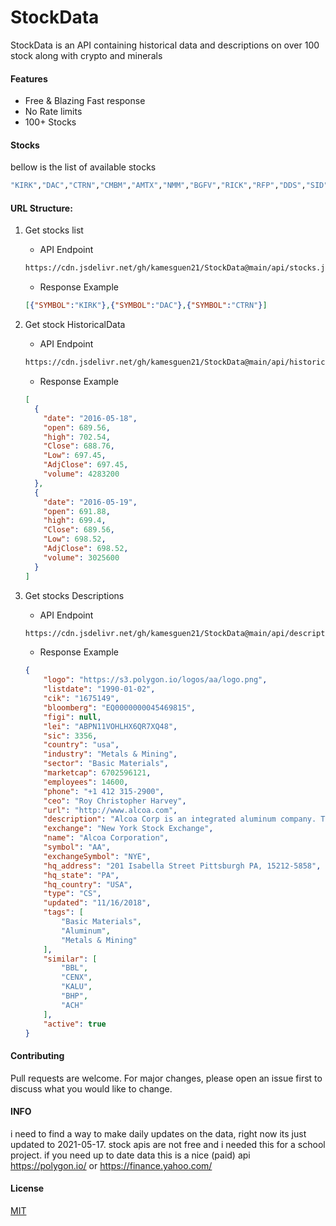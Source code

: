 # StockData

StockData is an API containing historical data and descriptions on over 100 stock along with crypto and minerals
#### Features

 * Free & Blazing Fast response
 * No Rate limits
 * 100+ Stocks
#### Stocks

bellow is the list of available stocks

```bash
"KIRK","DAC","CTRN","CMBM","AMTX","NMM","BGFV","RICK","RFP","DDS","SID","FNKO","BXC","TGB","STKS","UAN","HOV","HOME","NOTV","SIG","NESRW","TMST","FCX","HYRE","LOVE","NTP","TWI","AA","SBOW","UROY","TGLS","ORGO","SPLP","HRI","SBLK","OLN","RRD","FLXS","PRTY","EGLE","REPX","BBW","LB","SCHN","RILY","ANF","CVGI","AVID","CAR","JYNT","EPIX","INTT","AHT-I","MOXC","LOB","VOLT","ESEA","FUTU","CLF","AR","SMTS","GDEN","TTI","SI","AHT-F","BWMX","XPEL","BNTX","PLBY","WLMS","FLL","CROX","SIC","RCON","EGLX","HIBB","AHT-H","CX","ARCB","VSTO","CELH","GTIM","CUBI","DEN","AEO","SGRY","VEDL","KTB","MT","LXU","MKTY","TROX","GTLS","CAL","GPS","SOLY","LIVE","CPRI","AAPL","SBUX","MSFT","CSCO","QCOM","FB","AMZN","TSLA","AMD","ZNGA","GOLD","BTC-USD","OIL","SILVER"
```
#### URL Structure:
 1. Get stocks list
    - API Endpoint 
    
    ```bash 
    https://cdn.jsdelivr.net/gh/kamesguen21/StockData@main/api/stocks.json
    ```
    - Response Example 
    ```json 
    [{"SYMBOL":"KIRK"},{"SYMBOL":"DAC"},{"SYMBOL":"CTRN"}]
    ```
 2. Get stock HistoricalData
     - API Endpoint 
     
     ```bash 
     https://cdn.jsdelivr.net/gh/kamesguen21/StockData@main/api/historical/{SYMBOL}.json
     ```
     - Response Example 
     ```json 
     [
       {
         "date": "2016-05-18",
         "open": 689.56,
         "high": 702.54,
         "Close": 688.76,
         "Low": 697.45,
         "AdjClose": 697.45,
         "volume": 4283200
       },
       {
         "date": "2016-05-19",
         "open": 691.88,
         "high": 699.4,
         "Close": 689.56,
         "Low": 698.52,
         "AdjClose": 698.52,
         "volume": 3025600
       }
    ]
     ```
 3. Get stocks Descriptions
    - API Endpoint 
    ```bash 
    https://cdn.jsdelivr.net/gh/kamesguen21/StockData@main/api/description/{SYMBOL}.json
    ```
    - Response Example 
    ```json 
    {
        "logo": "https://s3.polygon.io/logos/aa/logo.png",
        "listdate": "1990-01-02",
        "cik": "1675149",
        "bloomberg": "EQ0000000045469815",
        "figi": null,
        "lei": "ABPN11VOHLHX6QR7XQ48",
        "sic": 3356,
        "country": "usa",
        "industry": "Metals & Mining",
        "sector": "Basic Materials",
        "marketcap": 6702596121,
        "employees": 14600,
        "phone": "+1 412 315-2900",
        "ceo": "Roy Christopher Harvey",
        "url": "http://www.alcoa.com",
        "description": "Alcoa Corp is an integrated aluminum company. The company engages in aluminum production from bauxite mining to manufactures finished aluminum goods. It serves finished aluminum goods to a wide-variety of industrial end markets.",
        "exchange": "New York Stock Exchange",
        "name": "Alcoa Corporation",
        "symbol": "AA",
        "exchangeSymbol": "NYE",
        "hq_address": "201 Isabella Street Pittsburgh PA, 15212-5858",
        "hq_state": "PA",
        "hq_country": "USA",
        "type": "CS",
        "updated": "11/16/2018",
        "tags": [
            "Basic Materials",
            "Aluminum",
            "Metals & Mining"
        ],
        "similar": [
            "BBL",
            "CENX",
            "KALU",
            "BHP",
            "ACH"
        ],
        "active": true
    }
    ```
 
#### Contributing
Pull requests are welcome. For major changes, please open an issue first to discuss what you would like to change.
#### INFO
i need to find a way to make daily updates on the data, right now its just updated to 2021-05-17. stock apis are not free and i needed this for a school project.
if you need up to date data this is a nice (paid) api https://polygon.io/ or https://finance.yahoo.com/

#### License
[MIT](https://github.com/kamesguen21/StockData/blob/main/LICENSE)
